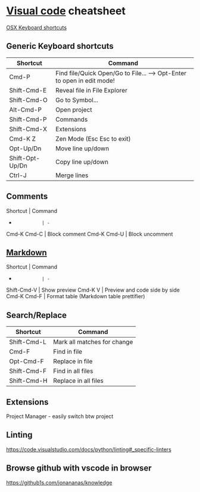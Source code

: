# [Visual code](https://code.visualstudio.com/docs) cheatsheet

[OSX Keyboard shortcuts](https://code.visualstudio.com/shortcuts/keyboard-shortcuts-macos.pdf)

## Generic Keyboard shortcuts

Shortcut        | Command
----------------|-----------------------------------
Cmd-P           | Find file/Quick Open/Go to File... --> Opt-Enter to open in edit mode!
Shift-Cmd-E     | Reveal file in File Explorer
Shift-Cmd-O     | Go to Symbol...
Alt-Cmd-P       | Open project
Shift-Cmd-P     | Commands
Shift-Cmd-X     | Extensions
Cmd-K Z         | Zen Mode (Esc Esc to exit)
Opt-Up/Dn       | Move line up/down
Shift-Opt-Up/Dn | Copy line up/down
Ctrl-J          | Merge lines

## Comments

Shortcut        | Command
-               | -
Cmd-K Cmd-C     | Block comment
Cmd-K Cmd-U     | Block uncomment

## [Markdown](https://code.visualstudio.com/docs/languages/markdown)

Shortcut        | Command
-               | -
Shift-Cmd-V     | Show preview
Cmd-K V         | Preview and code side by side
Cmd-K Cmd-F     | Format table (Markdown table prettifier)

## Search/Replace

Shortcut    | Command
------------|----------------------------
Shift-Cmd-L | Mark all matches for change
Cmd-F       | Find in file
Opt-Cmd-F   | Replace in file
Shift-Cmd-F | Find in all files
Shift-Cmd-H | Replace in all files

## Extensions

Project Manager - easily switch btw project

## Linting

https://code.visualstudio.com/docs/python/linting#_specific-linters

## Browse github with vscode in browser

https://github1s.com/jonananas/knowledge
